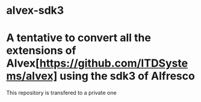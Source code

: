 # alvex-sdk3

# A tentative to convert all the extensions of Alvex[https://github.com/ITDSystems/alvex] using the sdk3 of Alfresco

This repository is transfered to a private one

